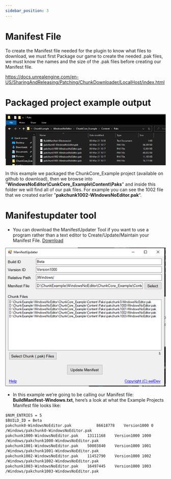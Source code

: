 ```yaml
---
sidebar_position: 3
---
```


# Manifest File
To create the Manifest file needed for the plugin to know what files to download, we must first Package our game to create the needed .pak files, we must know the names and the size of the .pak files before creating our Manifest file.

https://docs.unrealengine.com/en-US/SharingAndReleasing/Patching/ChunkDownloader/LocalHost/index.html

# Packaged project example output

![Image](../../../static/img/files.png)

In this example we packaged the ChunkCore_Example project (available on github to download), then we browse into "**WindowsNoEditor\CunkCore_Example\Content\Paks**" and inside this folder we will find all of our pak files. For example you can see the 1002 file that we created earlier "**pakchunk1002-WIndowsNoEditor.pak**“.

# Manifestupdater tool
- You can download the ManifestUpdater Tool if you want to use a program rather than a text editor to Create/Update/Maintain your Manifest File.
[Download](../../../static/ManifestUpdater.7z)

![Image](../../../static/img/manifest_tool.png)

- In this example we’re going to be calling our Manifest file: **BuildManifest-Windows.txt**, here’s a look at what the Example Projects Manifest file looks like:
```
$NUM_ENTRIES = 5
$BUILD_ID = Beta
pakchunk0-WindowsNoEditor.pak	        86618778	Version1000	0	/Windows/pakchunk0-WindowsNoEditor.pak
pakchunk1000-WindowsNoEditor.pak	13111168	Version1000	1000	/Windows/pakchunk1000-WindowsNoEditor.pak
pakchunk1001-WindowsNoEditor.pak	50003840	Version1000	1001	/Windows/pakchunk1001-WindowsNoEditor.pak
pakchunk1002-WindowsNoEditor.pak	11452790	Version1000	1002	/Windows/pakchunk1002-WindowsNoEditor.pak
pakchunk1003-WindowsNoEditor.pak	16497445	Version1000	1003	/Windows/pakchunk1003-WindowsNoEditor.pak
```